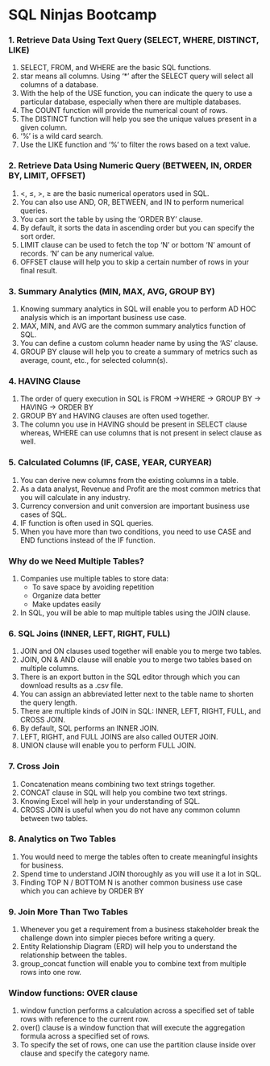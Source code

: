 # SQL Ninjas Bootcamp

### 1. Retrieve Data Using Text Query (SELECT, WHERE, DISTINCT, LIKE)
1. SELECT, FROM, and WHERE are the basic SQL functions.
2. star means all columns. Using ‘*’ after the SELECT query will select all columns of a database.
3. With the help of the USE function, you can indicate the query to use a particular database, especially when there are multiple databases.
4. The COUNT function will provide the numerical count of rows.
5. The DISTINCT function will help you see the unique values present in a given column.
6. ‘%’ is a wild card search.
7. Use the LIKE function and ‘%’ to filter the rows based on a text value.

### 2. Retrieve Data Using Numeric Query (BETWEEN, IN, ORDER BY, LIMIT, OFFSET)  
1. <, ≤, >, ≥ are the basic numerical operators used in SQL.
2. You can also use AND, OR, BETWEEN, and IN to perform numerical queries.
3. You can sort the table by using the ‘ORDER BY’ clause.
4. By default, it sorts the data in ascending order but you can specify the sort order.
5. LIMIT clause can be used to fetch the top ‘N’ or bottom ‘N’ amount of records. ‘N’ can be any numerical value.
6. OFFSET clause will help you to skip a certain number of rows in your final result.

### 3. Summary Analytics (MIN, MAX, AVG, GROUP BY)
1. Knowing summary analytics in SQL will enable you to perform AD HOC analysis which is an important business use case.
2. MAX, MIN, and AVG are the common summary analytics function of SQL.
3. You can define a custom column header name by using the ‘AS’ clause.
4. GROUP BY clause will help you to create a summary of metrics such as average, count, etc., for selected column(s).

### 4. HAVING Clause
1. The order of query execution in SQL is FROM →WHERE → GROUP BY → HAVING → ORDER BY
2. GROUP BY and HAVING clauses are often used together.
3. The column you use in HAVING should be present in SELECT clause whereas, WHERE can use columns that is not present in select clause as well.

### 5. Calculated Columns (IF, CASE, YEAR, CURYEAR)
1. You can derive new columns from the existing columns in a table.
2. As a data analyst, Revenue and Profit are the most common metrics that you will calculate in any industry.
3. Currency conversion and unit conversion are important business use cases of SQL.
4. IF function is often used in SQL queries.
5. When you have more than two conditions, you need to use CASE and END functions instead of the IF function.

### Why do we Need Multiple Tables?
1. Companies use multiple tables to store data:
   - To save space by avoiding repetition
   - Organize data better
   - Make updates easily
2. In SQL, you will be able to map multiple tables using the JOIN clause.

### 6. SQL Joins (INNER, LEFT, RIGHT, FULL)
1. JOIN and ON clauses used together will enable you to merge two tables.
2. JOIN, ON & AND clause will enable you to merge two tables based on multiple columns.
3. There is an export button in the SQL editor through which you can download results as a .csv file.
4. You can assign an abbreviated letter next to the table name to shorten the query length.
5. There are multiple kinds of JOIN in SQL: INNER, LEFT, RIGHT, FULL, and CROSS JOIN.
6. By default, SQL performs an INNER JOIN.
7. LEFT, RIGHT, and FULL JOINS are also called OUTER JOIN.
8. UNION clause will enable you to perform FULL JOIN.

### 7. Cross Join
1. Concatenation means combining two text strings together.
2. CONCAT clause in SQL will help you combine two text strings.
3. Knowing Excel will help in your understanding of SQL.
4. CROSS JOIN is useful when you do not have any common column between two tables.

### 8. Analytics on Two Tables
1. You would need to merge the tables often to create meaningful insights for business.
2. Spend time to understand JOIN thoroughly as you will use it a lot in SQL.
3. Finding TOP N / BOTTOM N is another common business use case which you can achieve by ORDER BY

### 9. Join More Than Two Tables
1. Whenever you get a requirement from a business stakeholder break the challenge down into simpler pieces before writing a query.
2. Entity Relationship Diagram (ERD) will help you to understand the relationship between the tables.
3. group_concat function will enable you to combine text from multiple rows into one row.



### Window functions: OVER clause  
1. window function performs a calculation across a specified set of table rows with reference to the current row.
2. over() clause is a window function that will execute the aggregation formula across a specified set of rows.
3. To specify the set of rows, one can use the partition clause inside over clause and specify the category name.
